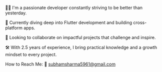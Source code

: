 👨‍💻 I'm a passionate developer constantly striving to be better than yesterday.

🌱 Currently diving deep into Flutter development and building cross-platform apps.

🤝 Looking to collaborate on impactful projects that challenge and inspire.

🛠 With 2.5 years of experience, I bring practical knowledge and a growth mindset to every project.

How to Reach Me:
📧 subhamsharma5961@gmail.com
